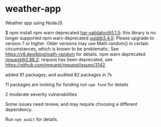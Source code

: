 # weather-app
Weather app using NodeJS

$ npm install
npm warn deprecated har-validator@5.1.5: this library is no longer supported
npm warn deprecated uuid@3.4.0: Please upgrade  to version 7 or higher.  Older versions may use Math.random() in certain circumstances, which is known to be problematic.
See https://v8.dev/blog/math-random for details.
npm warn deprecated request@2.88.2: request has been deprecated, see https://github.com/request/request/issues/3142

added 81 packages, and audited 82 packages in 7s

11 packages are looking for funding
  run `npm fund` for details

2 moderate severity vulnerabilities

Some issues need review, and may require choosing
a different dependency.

Run `npm audit` for details.